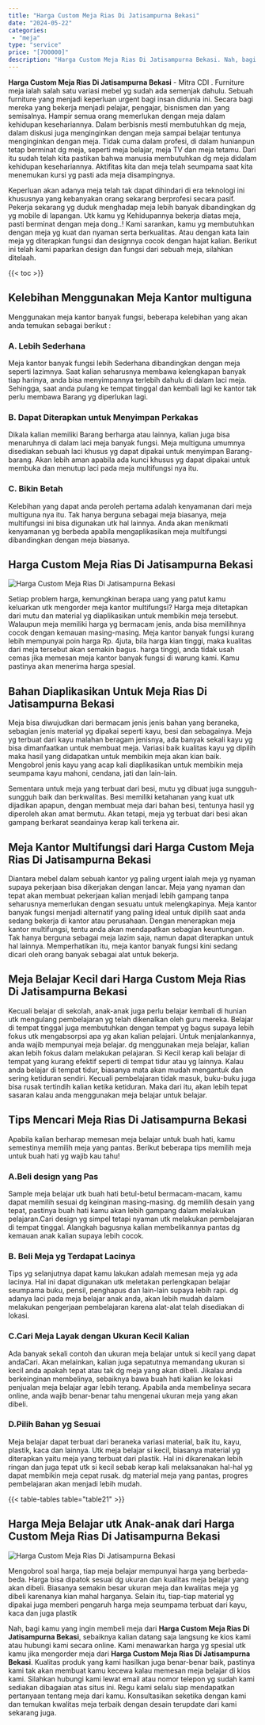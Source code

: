 ```yaml
---
title: "Harga Custom Meja Rias Di Jatisampurna Bekasi"
date: "2024-05-22"
categories:
 - "meja"
type: "service"
price: "[700000]"
description: "Harga Custom Meja Rias Di Jatisampurna Bekasi. Nah, bagi kamu yang ingin membeli meja dari **Harga Custom Meja Rias Di Jatisampurna Bekasi**, sebaiknya kalia..."
---
```


**Harga Custom Meja Rias Di Jatisampurna Bekasi** - Mitra CDI . Furniture meja ialah salah satu variasi mebel yg sudah ada semenjak dahulu. Sebuah furniture yang menjadi keperluan urgent bagi insan didunia ini. Secara bagi mereka yang bekerja menjadi pelajar, pengajar, bisnismen dan yang semisalnya. Hampir semua orang memerlukan dengan meja dalam kehidupan kesehariannya. Dalam berbisnis mesti membutuhkan dg meja, dalam diskusi juga menginginkan dengan meja sampai belajar tentunya menginginkan dengan meja. Tidak cuma dalam profesi, di dalam hunianpun tetap berminat dg meja, seperti meja belajar, meja TV dan meja tetamu. Dari itu sudah telah kita pastikan bahwa manusia membutuhkan dg meja didalam kehidupan kesehariannya. Aktifitas kita dan meja telah seumpama saat kita menemukan kursi yg pasti ada meja disampingnya.

Keperluan akan adanya meja telah tak dapat dihindari di era teknologi ini khususnya yang kebanyakan orang sekarang berprofesi secara pasif. Pekerja sekarang yg duduk menghadap meja lebih banyak dibandingkan dg yg mobile di lapangan. Utk kamu yg Kehidupannya bekerja diatas meja, pasti berminat dengan meja dong..! Kami sarankan, kamu yg membutuhkan dengan meja yg kuat dan nyaman serta berkualitas. Atau dengan kata lain meja yg diterapkan fungsi dan designnya cocok dengan hajat kalian. Berikut ini telah kami paparkan design dan fungsi dari sebuah meja, silahkan ditelaah.

{{< toc >}}

## Kelebihan Menggunakan Meja Kantor multiguna

Menggunakan meja kantor banyak fungsi, beberapa kelebihan yang akan anda temukan sebagai berikut :

### A. Lebih Sederhana

Meja kantor banyak fungsi lebih Sederhana dibandingkan dengan meja seperti lazimnya. Saat kalian seharusnya membawa kelengkapan banyak tiap harinya, anda bisa menyimpannya terlebih dahulu di dalam laci meja. Sehingga, saat anda pulang ke tempat tinggal dan kembali lagi ke kantor tak perlu membawa Barang yg diperlukan lagi.

### B. Dapat Diterapkan untuk Menyimpan Perkakas

Dikala kalian memiliki Barang berharga atau lainnya, kalian juga bisa menaruhnya di dalam laci meja banyak fungsi. Meja multiguna umumnya disediakan sebuah laci khusus yg dapat dipakai untuk menyimpan Barang-barang. Akan lebih aman apabila ada kunci khusus yg dapat dipakai untuk membuka dan menutup laci pada meja multifungsi nya itu.

### C. Bikin Betah

Kelebihan yang dapat anda peroleh pertama adalah kenyamanan dari meja multiguna nya itu. Tak hanya berguna sebagai meja biasanya, meja multifungsi ini bisa digunakan utk hal lainnya. Anda akan menikmati kenyamanan yg berbeda apabila mengaplikasikan meja multifungsi dibandingkan dengan meja biasanya.

## Harga Custom Meja Rias Di Jatisampurna Bekasi

![Harga Custom Meja Rias Di Jatisampurna Bekasi](/images/meja/meja-dewasa-021.jpg)

Setiap problem harga, kemungkinan berapa uang yang patut kamu keluarkan utk mengorder meja kantor multifungsi? Harga meja ditetapkan dari mutu dan material yg diaplikasikan untuk membikin meja tersebut. Walaupun meja memiliki harga yg bermacam jenis, anda bisa memilihnya cocok dengan kemauan masing-masing. Meja kantor banyak fungsi kurang lebih mempunyai poin harga Rp. 4juta, bila harga kian tinggi, maka kualitas dari meja tersebut akan semakin bagus. harga tinggi, anda tidak usah cemas jika memesan meja kantor banyak fungsi di warung kami. Kamu pastinya akan menerima harga spesial.

## Bahan Diaplikasikan Untuk Meja Rias Di Jatisampurna Bekasi

Meja bisa diwujudkan dari bermacam jenis jenis bahan yang beraneka, sebagian jenis material yg dipakai seperti kayu, besi dan sebagainya. Meja yg terbuat dari kayu malahan beragam jenisnya, ada banyak sekali kayu yg bisa dimanfaatkan untuk membuat meja. Variasi baik kualitas kayu yg dipilih maka hasil yang didapatkan untuk membikin meja akan kian baik. Mengobrol jenis kayu yang acap kali diaplikasikan untuk membikin meja seumpama kayu mahoni, cendana, jati dan lain-lain.

Sementara untuk meja yang terbuat dari besi, mutu yg dibuat juga sungguh-sungguh baik dan berkwalitas. Besi memiliki ketahanan yang kuat utk dijadikan apapun, dengan membuat meja dari bahan besi, tentunya hasil yg diperoleh akan amat bermutu. Akan tetapi, meja yg terbuat dari besi akan gampang berkarat seandainya kerap kali terkena air.

## Meja Kantor Multifungsi dari Harga Custom Meja Rias Di Jatisampurna Bekasi

Diantara mebel dalam sebuah kantor yg paling urgent ialah meja yg nyaman supaya pekerjaan bisa dikerjakan dengan lancar. Meja yang nyaman dan tepat akan membuat pekerjaan kalian menjadi lebih gampang tanpa seharusnya memerlukan dengan sesuatu untuk melengkapinya. Meja kantor banyak fungsi menjadi alternatif yang paling ideal untuk dipilih saat anda sedang bekerja di kantor atau perusahaan. Dengan menerapkan meja kantor multifungsi, tentu anda akan mendapatkan sebagian keuntungan. Tak hanya berguna sebagai meja lazim saja, namun dapat diterapkan untuk hal lainnya. Memperhatikan itu, meja kantor banyak fungsi kini sedang dicari oleh orang banyak sebagai alat untuk bekerja.

## Meja Belajar Kecil dari Harga Custom Meja Rias Di Jatisampurna Bekasi

Kecuali belajar di sekolah, anak-anak juga perlu belajar kembali di hunian utk mengulang pembelajaran yg telah dikenalkan oleh guru mereka. Belajar di tempat tinggal juga membutuhkan dengan tempat yg bagus supaya lebih fokus utk mengabsorpsi apa yg akan kalian pelajari. Untuk menjalankannya, anda wajib mempunyai meja belajar. dg menggunakan meja belajar, kalian akan lebih fokus dalam melakukan pelajaran. Si Kecil kerap kali belajar di tempat yang kurang efektif seperti di tempat tidur atau yg lainnya. Kalau anda belajar di tempat tidur, biasanya mata akan mudah mengantuk dan sering ketiduran sendiri. Kecuali pembelajaran tidak masuk, buku-buku juga bisa rusak tertindih kalian ketika ketiduran. Maka dari itu, akan lebih tepat sasaran kalau anda menggunakan meja belajar untuk belajar.

## Tips Mencari Meja Rias Di Jatisampurna Bekasi

Apabila kalian berharap memesan meja belajar untuk buah hati, kamu semestinya memilih meja yang pantas. Berikut beberapa tips memilih meja untuk buah hati yg wajib kau tahu!

### A.Beli design yang Pas

Sample meja belajar utk buah hati betul-betul bermacam-macam, kamu dapat memilih sesuai dg keinginan masing-masing. dg memilih desain yang tepat, pastinya buah hati kamu akan lebih gampang dalam melakukan pelajaran.Cari design yg simpel tetapi nyaman utk melakukan pembelajaran di tempat tinggal. Alangkah bagusnya kalian membelikannya pantas dg kemauan anak kalian supaya lebih cocok.

### B. Beli Meja yg Terdapat Lacinya

Tips yg selanjutnya dapat kamu lakukan adalah memesan meja yg ada lacinya. Hal ini dapat digunakan utk meletakan perlengkapan belajar seumpama buku, pensil, penghapus dan lain-lain supaya lebih rapi. dg adanya laci pada meja belajar anak anda, akan lebih mudah dalam melakukan pengerjaan pembelajaran karena alat-alat telah disediakan di lokasi.

### C.Cari Meja Layak dengan Ukuran Kecil Kalian

Ada banyak sekali contoh dan ukuran meja belajar untuk si kecil yang dapat andaCari. Akan melainkan, kalian juga sepatutnya memandang ukuran si kecil anda apakah tepat atau tak dg meja yang akan dibeli. Jikalau anda berkeinginan membelinya, sebaiknya bawa buah hati kalian ke lokasi penjualan meja belajar agar lebih terang. Apabila anda membelinya secara online, anda wajib benar-benar tahu mengenai ukuran meja yang akan dibeli.

### D.Pilih Bahan yg Sesuai

Meja belajar dapat terbuat dari beraneka variasi material, baik itu, kayu, plastik, kaca dan lainnya. Utk meja belajar si kecil, biasanya material yg diterapkan yaitu meja yang terbuat dari plastik. Hal ini dikarenakan lebih ringan dan juga tepat utk si kecil sebab kerap kali melaksanakan hal-hal yg dapat membikin meja cepat rusak. dg material meja yang pantas, progres pembelajaran akan menjadi lebih mudah.

{{< table-tables table="table21" >}}

## Harga Meja Belajar utk Anak-anak dari Harga Custom Meja Rias Di Jatisampurna Bekasi

![Harga Custom Meja Rias Di Jatisampurna Bekasi](/images/meja/meja-anak-002.jpg)

Mengobrol soal harga, tiap meja belajar mempunyai harga yang berbeda-beda. Harga bisa dipatok sesuai dg ukuran dan kualitas meja belajar yang akan dibeli. Biasanya semakin besar ukuran meja dan kwalitas meja yg dibeli karenanya kian mahal harganya. Selain itu, tiap-tiap material yg dipakai juga memberi pengaruh harga meja seumpama terbuat dari kayu, kaca dan juga plastik

Nah, bagi kamu yang ingin membeli meja dari **Harga Custom Meja Rias Di Jatisampurna Bekasi**, sebaiknya kalian datang saja langsung ke kios kami atau hubungi kami secara online. Kami menawarkan harga yg spesial utk kamu jika mengorder meja dari **Harga Custom Meja Rias Di Jatisampurna Bekasi**. Kualitas produk yang kami hasilkan juga benar-benar baik, pastinya kami tak akan membuat kamu kecewa kalau memesan meja belajar di kios kami. Silahkan hubungi kami lewat email atau nomor telepon yg sudah kami sediakan dibagaian atas situs ini. Regu kami selalu siap mendapatkan pertanyaan tentang meja dari kamu. Konsultasikan seketika dengan kami dan temukan kwalitas meja terbaik dengan desain terupdate dari kami sekarang juga.
